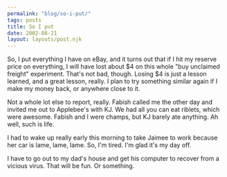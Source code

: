 ```yaml
---
permalink: "blog/so-i-put/"
tags: posts
title: So I put
date: 2002-08-21
layout: layouts/post.njk
---
```


So, I put everything I have on eBay, and it turns out that if I hit my reserve price on everything, I will have lost about $4 on this whole "buy unclaimed freight" experiment. That's not bad, though. Losing $4 is just a lesson learned, and a great lesson, really. I plan to try something similar again if I make my money back, or anywhere close to it.

Not a whole lot else to report, really. Fabish called me the other day and invited me out to Applebee's with KJ. We had all you can eat riblets, which were awesome. Fabish and I were champs, but KJ barely ate anything. Ah well, such is life.

I had to wake up really early this morning to take Jaimee to work because her car is lame, lame, lame. So, I'm tired. I'm glad it's my day off.

I have to go out to my dad's house and get his computer to recover from a vicious virus. That will be fun. Or something.